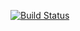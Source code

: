 [![Build Status](https://travis-ci.org/testinfected/cli.png?branch=master)](https://travis-ci.org/testinfected/cli)